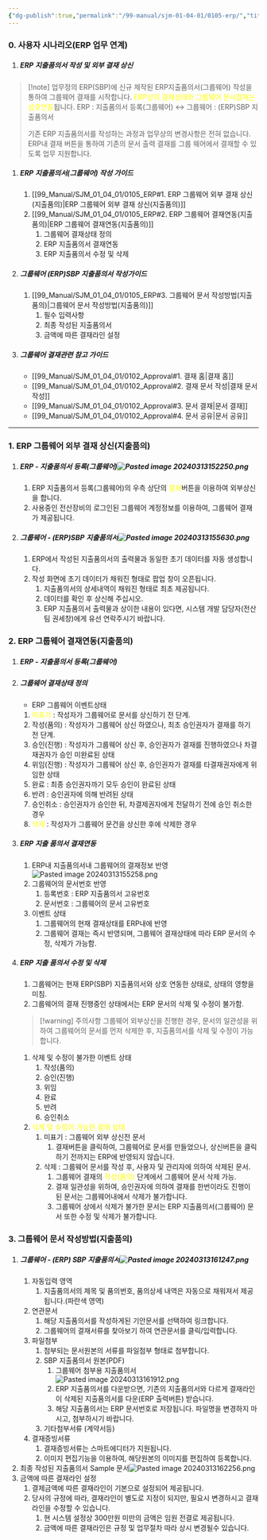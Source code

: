 ```yaml
---
{"dg-publish":true,"permalink":"/99-manual/sjm-01-04-01/0105-erp/","title":"1.5 ERP 업무 연계","tags":["workplace","그룹웨어"],"noteIcon":"","created":"","updated":""}
---
```


### 0. 사용자 시나리오(ERP 업무 연계)

1. ##### ERP 지출품의서 작성 및 외부 결재 상신
>[!note] 업무정의
>ERP(SBP)에 신규 제작된 ERP지출품의서(그룹웨어) 작성을 통하여 그룹웨어 결재를 시작합니다.
<font color="#ffff00">ERP상의 결재상태와 그룹웨어 문서결재는 상호연동</font>됩니다.
>ERP : 지출품의서 등록(그룹웨어) ↔ 그룹웨어 : (ERP)SBP 지출품의서
>
>기존 ERP 지출품의서를 작성하는 과정과 업무상의 변경사항은 전혀 없습니다.
>ERP내 결재 버튼을 통하여 기존의 문서 출력 결재를 그룹 웨어에서 결재할 수 있도록 업무 지원합니다.


1. ##### ERP 지출품의서(그룹웨어) 작성 가이드
	1. [[99_Manual/SJM_01_04_01/0105_ERP#1. ERP 그룹웨어 외부 결재 상신(지출품의)\|ERP 그룹웨어 외부 결재 상신(지출품의)]]
	2. [[99_Manual/SJM_01_04_01/0105_ERP#2. ERP 그룹웨어 결재연동(지출품의)\|ERP 그룹웨어 결재연동(지출품의)]]
		1. 그룹웨어 결재상태 정의
		2. ERP 지출품의서 결재연동
		3. ERP 지출품의서 수정 및 삭제
2. ##### 그룹웨어  (ERP)SBP 지출품의서 작성가이드
	1. [[99_Manual/SJM_01_04_01/0105_ERP#3. 그룹웨어 문서 작성방법(지출품의)\|그룹웨어 문서 작성방법(지출품의)]]
		1. 필수 입력사항
		2. 최종 작성된 지출품의서
		3. 금액에 따른 결재라인 설정
3. ##### 그룹웨어 결재관련 참고 가이드
	- [[99_Manual/SJM_01_04_01/0102_Approval#1. 결재 홈\|결재 홈]]
	- [[99_Manual/SJM_01_04_01/0102_Approval#2. 결재 문서 작성\|결재 문서 작성]]
	- [[99_Manual/SJM_01_04_01/0102_Approval#3. 문서 결재\|문서 결재]]
	- [[99_Manual/SJM_01_04_01/0102_Approval#4. 문서 공유\|문서 공유]]
---
### 1. ERP 그룹웨어 외부 결재 상신(지출품의)
1. ##### ERP - 지출품의서 등록(그룹웨어)![Pasted image 20240313152250.png](/img/user/Attach/Pasted%20image%2020240313152250.png)
	1. ERP 지출품의서 등록(그룹웨어)의 우측 상단의 <font color="#ffff00">결재</font>버튼을 이용하여 외부상신을 합니다.
	2. 사용중인 전산장비의 로그인된 그룹웨어 계정정보를 이용하여, 그룹웨어 결재가 제공됩니다.
2. ##### 그룹웨어 - (ERP)SBP 지출품의서![Pasted image 20240313155630.png](/img/user/Attach/Pasted%20image%2020240313155630.png)
	1. ERP에서 작성된 지출품의서의 출력물과 동일한 초기 데이터를 자동 생성합니다.
	2. 작성 화면에 초기 데이터가 채워진 형태로 팝업 창이 오픈됩니다. 
		1. 지출품의서의 상세내역이 채워진 형태로 최초 제공됩니다.
		2. 데이터를 확인 후 상신해 주십시오.
		3. ERP 지출품의서 출력물과 상이한 내용이 있다면, 시스템 개발 담당자(전산팀 권세창)에게 유선 연락주시기 바랍니다.
### 2. ERP 그룹웨어 결재연동(지출품의) 
1. ##### ERP - 지출품의서 등록(그룹웨어)
2. ##### 그룹웨어 결재상태 정의
	- ERP 그룹웨어 이벤트상태
	1. <font color="#ffff00">미표기</font> : 작성자가 그룹웨어로 문서를 상신하기 전 단계.
	2. 작성(품의) : 작성자가 그룹웨어 상신 하였으나, 최초 승인권자가 결재를 하기 전 단계.
	3. 승인(진행) : 작성자가 그룹웨어 상신 후, 승인권자가 결재를 진행하였으나 차결재권자가 승인 미완료된 상태
	4. 위임(진행) : 작성자가 그룹웨어 상신 후, 승인권자가 결재를 타결재권자에게 위임한 상태
	5. 완료 : 최종 승인권자까기 모두 승인이 완료된 상태
	6. 반려 : 승인권자에 의해 반려된 상태
	7. 승인취소 : 승인권자가 승인한 뒤, 차결제권자에게 전달하기 전에 승인 취소한 경우
	8. <font color="#ffff00">삭제</font> : 작성자가 그룹웨어 문건을 상신한 후에 삭제한 경우
3. ##### ERP 지출 품의서 결재연동
	1. ERP내 지출품의서내 그룹웨어의 결재정보 반영![Pasted image 20240313155258.png](/img/user/Attach/Pasted%20image%2020240313155258.png)
	2. 그룹웨어의 문서번호 반영
		1. 등록번호 : ERP 지출품의서 고유번호
		2. 문서번호 : 그룹웨어의 문서 고유번호
	3. 이벤트 상태
		1. 그룹웨어의 현재 결재상태를 ERP내에 반영
		2. 그룹웨어 결재는 즉시 반영되며, 그룹웨어 결재상태에 따라 ERP 문서의 수정, 삭제가 가능함.
4. ##### ERP 지출 품의서 수정 및 삭제
	1. 그룹웨어는 현재 ERP(SBP) 지출품의서와 상호 연동한 상태로, 상태의 영향을 미침.
	2. 그룹웨어의 결재 진행중인 상태에서는 ERP 문서의 삭제 및 수정이 불가함.
	>[!warning] 주의사항
	그룹웨어 외부상신을 진행한 경우, 문서의 일관성을 위하여 그룹웨어의 문서를 먼저 삭제한 후, 지출품의서를 삭제 및 수정이 가능합니다.
	
	1. 삭제 및 수정이 불가한 이벤트 상태 
		1. 작성(품의)
		2. 승인(진행)
		3. 위임
		4. 완료
		5. 반려
		6. 승인취소
	2. <font color="#ffff00">삭제 및 수정이 가능한 결재 상태</font>
		1. 미표기 : 그룹웨어 외부 상신전 문서
			1. 결재버튼을 클릭하여, 그룹웨어로 문서를 만들었으나, 상신버튼을 클릭하기 전까지는 ERP에 반영되지 않습니다.
		2. 삭제 : 그룹웨어 문서를 작성 후, 사용자 및 관리자에 의하여 삭제된 문서.
			1. 그룹웨어 결재의 <font color="#ffff00">작성(품의)</font> 단계에서 그룹웨어 문서 삭제 가능.
			2. 결재 일관성을 위하여, 승인권자에 의하여 결재를 한번이라도 진행이 된 문서는 그룹웨어내에서 삭제가 불가합니다.
			3. 그룹웨어 상에서 삭제가 불가한 문서는 ERP 지출품의서(그룹웨어) 문서 또한 수정 및 삭제가 불가합니다.
### 3. 그룹웨어 문서 작성방법(지출품의)
1. ##### 그룹웨어 - (ERP) SBP 지출품의서![Pasted image 20240313161247.png](/img/user/Attach/Pasted%20image%2020240313161247.png)
	1. 자동입력 영역
		1. 지출품의서의 제목 및 품의번호, 품의상세 내역은 자동으로 채워져서 제공됩니다.(파란색 영역) 
	2. 연관문서
		1. 해당 지출품의서를 작성하게된 기안문서를 선택하여 링크합니다.
		2. 그룹웨어의 결재서류를 찾아보기 하여 연관문서를 클릭/입력합니다.
	3. 파일첨부
		1. 첨부되는 문서원본의 서류를 파일첨부 형태로 첨부합니다.
		2. SBP 지출품의서 원본(PDF)
			1. 그룹웨어 첨부용 지출품의서![Pasted image 20240313161912.png](/img/user/Attach/Pasted%20image%2020240313161912.png)
			2. ERP 지출품의서를 다운받으면, 기존의 지출품의서와 다르게 결재라인이 삭제된 지출품의서를 다운(ERP 출력버튼) 받습니다.
			3. 해당 지출품의서는 ERP 문서번호로 저장됩니다. 파일명을 변경하지 마시고, 첨부하시기 바랍니다.
		3. 기타첨부서류 (계약서등)
	4. 결재증빙서류
		1. 결재증빙서류는 스마트에디터가 지원됩니다. 
		2. 이미지 편집기능을 이용하여, 해당원본의 이미지를 편집하여 등록합니다.
2. 최종 작성된 지출품의서 Sample 문서![Pasted image 20240313162256.png](/img/user/Attach/Pasted%20image%2020240313162256.png)
3. 금액에 따른 결재라인 설정
	1. 결제금액에 따른 결재라인이 기본으로 설정되어 제공됩니다.
	2. 당사의 규정에 따라, 결재라인이 별도로 지정이 되지만, 필요시 변경하시고 결재라인을 수정할 수 있습니다.
		1. 현 시스템 설정상 300만원 미만의 금액은 임원 전결로 제공됩니다.
		2. 금액에 따른 결재라인은 규정 및 업무절차 따라 상시 변경될수 있습니다.
